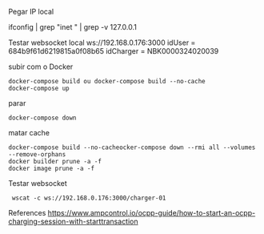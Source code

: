 Pegar IP local

ifconfig | grep "inet " | grep -v 127.0.0.1


Testar websocket local
ws://192.168.0.176:3000
idUser = 684b9f61d6219815a0f08b65
idCharger = NBK0000324020039

subir com o Docker

    docker-compose build ou docker-compose build --no-cache
    docker-compose up

parar

    docker-compose down

matar cache

    docker-compose build --no-cacheocker-compose down --rmi all --volumes --remove-orphans
    docker builder prune -a -f
    docker image prune -a -f

Testar websocket

     wscat -c ws://192.168.0.176:3000/charger-01

References
    https://www.ampcontrol.io/ocpp-guide/how-to-start-an-ocpp-charging-session-with-starttransaction

